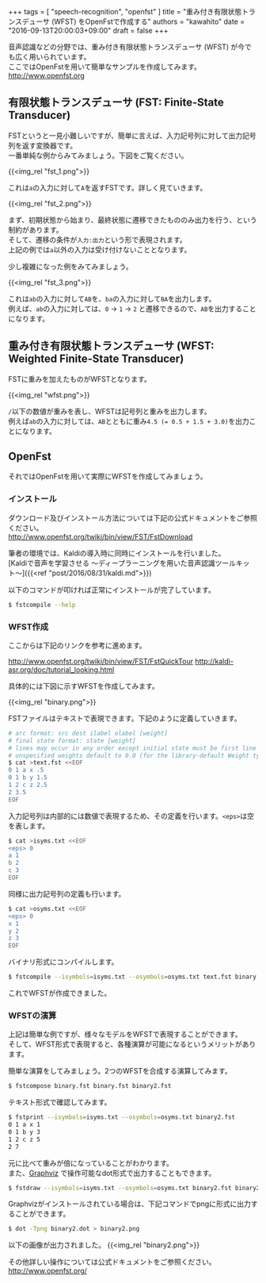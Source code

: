 +++
tags = [
  "speech-recognition",
  "openfst"
]
title = "重み付き有限状態トランスデューサ (WFST) をOpenFstで作成する"
authors = "kawahito"
date = "2016-09-13T20:00:03+09:00"
draft = false
+++

音声認識などの分野では、重み付き有限状態トランスデューサ (WFST) が今でも広く用いられています。  
ここではOpenFstを用いて簡単なサンプルを作成してみます。  
http://www.openfst.org

## 有限状態トランスデューサ (FST: Finite-State Transducer)
FSTというと一見小難しいですが、簡単に言えば、入力記号列に対して出力記号列を返す変換器です。  
一番単純な例からみてみましょう。下図をご覧ください。

{{<img_rel "fst_1.png">}}

これは``a``の入力に対して``A``を返すFSTです。詳しく見ていきます。

{{<img_rel "fst_2.png">}}

まず、初期状態から始まり、最終状態に遷移できたもののみ出力を行う、という制約があります。  
そして、遷移の条件が``入力:出力``という形で表現されます。  
上記の例では``a``以外の入力は受け付けないこととなります。

少し複雑になった例をみてみましょう。

{{<img_rel "fst_3.png">}}

これは``ab``の入力に対して``AB``を、``ba``の入力に対して``BA``を出力します。  
例えば、``ab``の入力に対しては、``0`` &rarr; ``1`` &rarr; ``2`` と遷移できるので、``AB``を出力することになります。

## 重み付き有限状態トランスデューサ (WFST: Weighted Finite-State Transducer)
FSTに重みを加えたものがWFSTとなります。

{{<img_rel "wfst.png">}}

``/``以下の数値が重みを表し、WFSTは記号列と重みを出力します。  
例えば``ab``の入力に対しては、``AB``とともに重み``4.5 (= 0.5 + 1.5 + 3.0)``を出力ことになります。

## OpenFst
それではOpenFstを用いて実際にWFSTを作成してみましょう。

### インストール
ダウンロード及びインストール方法については下記の公式ドキュメントをご参照ください。  
http://www.openfst.org/twiki/bin/view/FST/FstDownload

筆者の環境では、Kaldiの導入時に同時にインストールを行いました。  
[Kaldiで音声を学習させる 〜ディープラーニングを用いた音声認識ツールキット〜]({{<ref "post/2016/08/31/kaldi.md">}})

以下のコマンドが叩ければ正常にインストールが完了しています。
```sh
$ fstcompile --help
```

### WFST作成
ここからは下記のリンクを参考に進めます。

http://www.openfst.org/twiki/bin/view/FST/FstQuickTour
http://kaldi-asr.org/doc/tutorial_looking.html

具体的には下図に示すWFSTを作成してみます。

{{<img_rel "binary.png">}}

FSTファイルはテキストで表現できます。下記のように定義していきます。

```sh
# arc format: src dest ilabel olabel [weight]
# final state format: state [weight]
# lines may occur in any order except initial state must be first line
# unspecified weights default to 0.0 (for the library-default Weight type)
$ cat >text.fst <<EOF
0 1 a x .5
0 1 b y 1.5
1 2 c z 2.5
2 3.5
EOF
```

入力記号列は内部的には数値で表現するため、その定義を行います。``<eps>``は空を表します。

```sh
$ cat >isyms.txt <<EOF
<eps> 0
a 1
b 2
c 3
EOF
```

同様に出力記号列の定義も行います。

```sh
$ cat >osyms.txt <<EOF
<eps> 0
x 1
y 2
z 3
EOF
```

バイナリ形式にコンパイルします。
```sh
$ fstcompile --isymbols=isyms.txt --osymbols=osyms.txt text.fst binary.fst
```

これでWFSTが作成できました。

### WFSTの演算
上記は簡単な例ですが、様々なモデルをWFSTで表現することができます。  
そして、WFST形式で表現すると、各種演算が可能になるというメリットがあります。

簡単な演算をしてみましょう。2つのWFSTを合成する演算してみます。

```sh
$ fstcompose binary.fst binary.fst binary2.fst
```

テキスト形式で確認してみます。

```sh
$ fstprint --isymbols=isyms.txt --osymbols=osyms.txt binary2.fst
0 1 a x 1
0 1 b y 3
1 2 c z 5
2 7
```

元に比べて重みが倍になっていることがわかります。  
また、[Graphviz](http://www.graphviz.org) で操作可能なdot形式で出力することもできます。

```sh
$ fstdraw --isymbols=isyms.txt --osymbols=osyms.txt binary2.fst binary2.dot
```

Graphvizがインストールされている場合は、下記コマンドでpngに形式に出力することができます。
```sh
$ dot -Tpng binary2.dot > binary2.png
```

以下の画像が出力されました。
{{<img_rel "binary2.png">}}

その他詳しい操作については公式ドキュメントをご参照ください。  
http://www.openfst.org/

